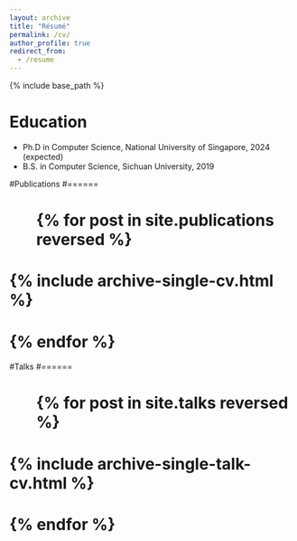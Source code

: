 ```yaml
---
layout: archive
title: "Résumé"
permalink: /cv/
author_profile: true
redirect_from:
  - /resume
---
```


{% include base_path %}

Education
======
* Ph.D in Computer Science, National University of Singapore, 2024 (expected)
* B.S. in Computer Science, Sichuan University, 2019

#Publications
#======
#  <ul>{% for post in site.publications reversed %}
#    {% include archive-single-cv.html %}
#  {% endfor %}</ul>
  
#Talks
#======
#  <ul>{% for post in site.talks reversed %}
#    {% include archive-single-talk-cv.html  %}
#   {% endfor %}</ul>

<div style='display: none'>

# Teaching
# ======
#   <ul>{% for post in site.teaching reversed %}
#     {% include archive-single-cv.html %}
#   {% endfor %}</ul>
  
#  Service and leadership
#  ======
#  * 

 </div>
